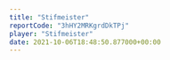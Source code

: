 ```yaml
---
title: "Stifmeister"
reportCode: "3hHY2MRKgrdDkTPj"
player: "Stifmeister"
date: 2021-10-06T18:48:50.877000+00:00
---
```

